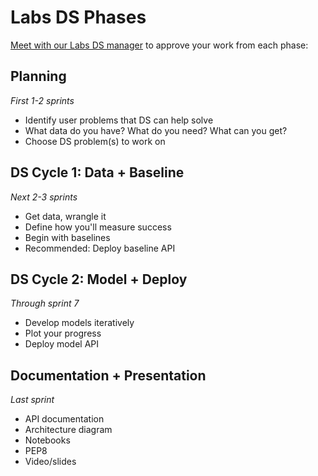 # Labs DS Phases

[Meet with our Labs DS manager](https://calendly.com/ryan-herr) to approve your work from each phase:

## Planning
_First 1-2 sprints_

- Identify user problems that DS can help solve
- What data do you have? What do you need? What can you get?
- Choose DS problem(s) to work on

## DS Cycle 1: Data + Baseline
_Next 2-3 sprints_

- Get data, wrangle it
- Define how you'll measure success
- Begin with baselines
- Recommended: Deploy baseline API

## DS Cycle 2: Model + Deploy
_Through sprint 7_

- Develop models iteratively
- Plot your progress
- Deploy model API

## Documentation + Presentation
_Last sprint_

- API documentation
- Architecture diagram
- Notebooks
- PEP8
- Video/slides
